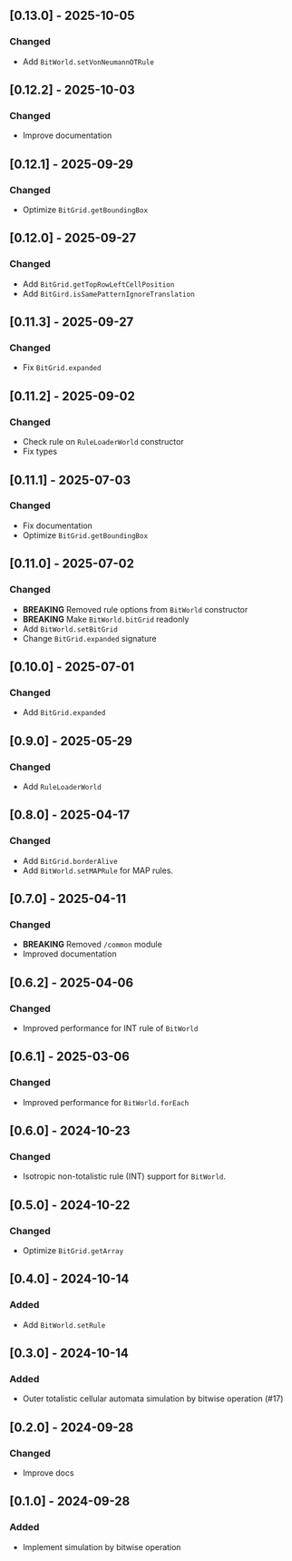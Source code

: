 ## [0.13.0] - 2025-10-05

### Changed

- Add `BitWorld.setVonNeumannOTRule`

## [0.12.2] - 2025-10-03

### Changed

- Improve documentation

## [0.12.1] - 2025-09-29

### Changed

- Optimize `BitGrid.getBoundingBox`

## [0.12.0] - 2025-09-27

### Changed

- Add `BitGrid.getTopRowLeftCellPosition`
- Add `BitGird.isSamePatternIgnoreTranslation`

## [0.11.3] - 2025-09-27

### Changed

- Fix `BitGrid.expanded`

## [0.11.2] - 2025-09-02

### Changed

- Check rule on `RuleLoaderWorld` constructor
- Fix types

## [0.11.1] - 2025-07-03

### Changed

- Fix documentation
- Optimize `BitGrid.getBoundingBox`

## [0.11.0] - 2025-07-02

### Changed

- **BREAKING** Removed rule options from `BitWorld` constructor
- **BREAKING** Make `BitWorld.bitGrid` readonly
- Add `BitWorld.setBitGrid`
- Change `BitGrid.expanded` signature

## [0.10.0] - 2025-07-01

### Changed

- Add `BitGrid.expanded`

## [0.9.0] - 2025-05-29

### Changed

- Add `RuleLoaderWorld`

## [0.8.0] - 2025-04-17

### Changed

- Add `BitGrid.borderAlive`
- Add `BitWorld.setMAPRule` for MAP rules.

## [0.7.0] - 2025-04-11

### Changed

- **BREAKING** Removed `/common` module
- Improved documentation

## [0.6.2] - 2025-04-06

### Changed

- Improved performance for INT rule of `BitWorld`

## [0.6.1] - 2025-03-06

### Changed

- Improved performance for `BitWorld.forEach`

## [0.6.0] - 2024-10-23

### Changed

- Isotropic non-totalistic rule (INT) support for `BitWorld`.

## [0.5.0] - 2024-10-22

### Changed

- Optimize `BitGrid.getArray`

## [0.4.0] - 2024-10-14

### Added

- Add `BitWorld.setRule`

## [0.3.0] - 2024-10-14

### Added

- Outer totalistic cellular automata simulation by bitwise operation (#17)

## [0.2.0] - 2024-09-28

### Changed

- Improve docs

## [0.1.0] - 2024-09-28

### Added

- Implement simulation by bitwise operation
